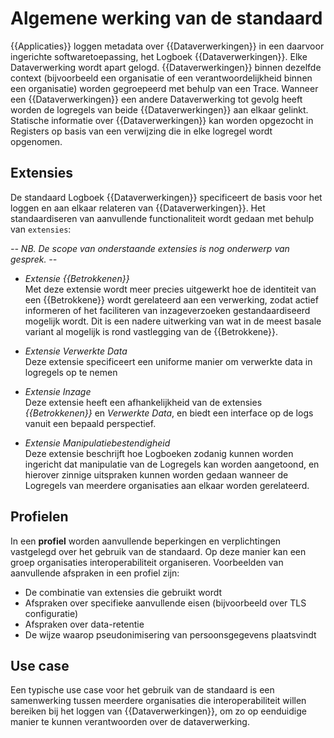 # Algemene werking van de standaard

{{Applicaties}} loggen metadata over {{Dataverwerkingen}} in een daarvoor ingerichte softwaretoepassing, het Logboek {{Dataverwerkingen}}. Elke Dataverwerking wordt apart gelogd. {{Dataverwerkingen}} binnen dezelfde context (bijvoorbeeld een organisatie of een verantwoordelijkheid binnen een organisatie) worden gegroepeerd met behulp van een Trace. Wanneer een {{Dataverwerkingen}} een andere Dataverwerking tot gevolg heeft worden de logregels van beide {{Dataverwerkingen}} aan elkaar gelinkt. Statische informatie over {{Dataverwerkingen}} kan worden opgezocht in Registers op basis van een verwijzing die in elke logregel wordt opgenomen.


## Extensies

De standaard Logboek {{Dataverwerkingen}} specificeert de basis voor het loggen en aan elkaar relateren van {{Dataverwerkingen}}.
Het standaardiseren van aanvullende functionaliteit wordt gedaan met behulp van `extensies`:

*-- NB. De scope van onderstaande extensies is nog onderwerp van gesprek. --*

- *Extensie {{Betrokkenen}}*<br>
  Met deze extensie wordt meer precies uitgewerkt hoe de identiteit van een {{Betrokkene}} wordt gerelateerd aan een verwerking, zodat actief informeren of het faciliteren van inzageverzoeken gestandaardiseerd mogelijk wordt. Dit is een nadere uitwerking van wat in de meest basale variant al mogelijk is rond vastlegging van de {{Betrokkene}}.

- *Extensie Verwerkte Data*<br>
  Deze extensie specificeert een uniforme manier om verwerkte data in logregels op te nemen

- *Extensie Inzage*<br>
  Deze extensie heeft een afhankelijkheid van de extensies *{{Betrokkenen}}* en *Verwerkte Data*, en biedt een interface op de logs vanuit een bepaald perspectief.

- *Extensie Manipulatiebestendigheid*<br>
  Deze extensie beschrijft hoe Logboeken zodanig kunnen worden ingericht dat manipulatie van de Logregels kan worden aangetoond,
  en hierover zinnige uitspraken kunnen worden gedaan wanneer de Logregels van meerdere organisaties aan elkaar worden gerelateerd.


## Profielen

In een **profiel** worden aanvullende beperkingen en verplichtingen vastgelegd over het gebruik van de standaard. Op deze
manier kan een groep organisaties interoperabiliteit organiseren. Voorbeelden van aanvullende afspraken in een profiel zijn:

- De combinatie van extensies die gebruikt wordt
- Afspraken over specifieke aanvullende eisen (bijvoorbeeld over TLS configuratie)
- Afspraken over data-retentie
- De wijze waarop pseudonimisering van persoonsgegevens plaatsvindt


## Use case

Een typische use case voor het gebruik van de standaard is een samenwerking tussen meerdere organisaties die interoperabiliteit willen bereiken bij het loggen van {{Dataverwerkingen}}, om zo op eenduidige manier te kunnen verantwoorden over de dataverwerking.
